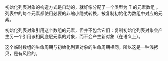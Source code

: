 初始化列表对象的构造方式是自动的，就好像分配了一个类型为 T 的元素数组 。列表中的每个元素都使用必要的非缩小隐式转换，被复制初始化为数组中对应的元素。

初始化列表对象引用这个数组的元素，但并不包含它们：复制初始化列表对象会产生另一个引用该相同底层元素的对象，而不会产生新对象（在语义上）。

这个临时数组的生命周期与初始化列表对象的生命周期相同。所以这是一种浅拷贝，是有风险的。